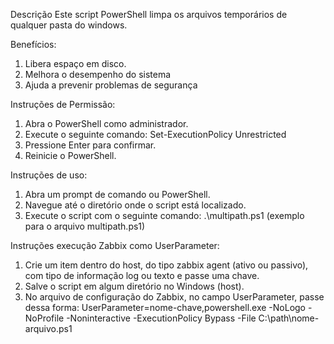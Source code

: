 
Descrição
Este script PowerShell limpa os arquivos temporários de qualquer pasta do windows.

Benefícios:

1. Libera espaço em disco.
2. Melhora o desempenho do sistema
3. Ajuda a prevenir problemas de segurança

Instruções de Permissão:

1. Abra o PowerShell como administrador.
2. Execute o seguinte comando: Set-ExecutionPolicy Unrestricted
3. Pressione Enter para confirmar.
4. Reinicie o PowerShell.

Instruções de uso:

1. Abra um prompt de comando ou PowerShell.
2. Navegue até o diretório onde o script está localizado.
3. Execute o script com o seguinte comando: .\multipath.ps1 (exemplo para o arquivo multipath.ps1)

Instruções execução Zabbix como UserParameter:
1. Crie um item dentro do host, do tipo zabbix agent (ativo ou passivo), com tipo de informação log ou texto e passe uma chave.
2. Salve o script em algum diretório no Windows (host).
3. No arquivo de configuração do Zabbix, no campo UserParameter, passe dessa forma: UserParameter=nome-chave,powershell.exe -NoLogo -NoProfile -Noninteractive -ExecutionPolicy Bypass -File C:\path\nome-arquivo.ps1
